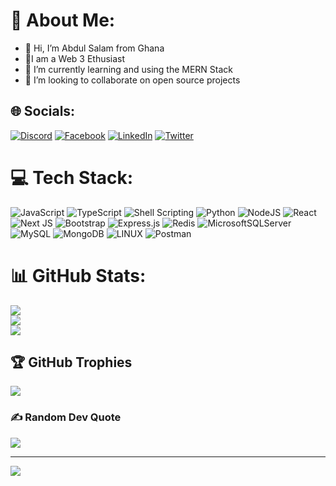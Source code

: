 


# 💫 About Me:

- 👋 Hi, I’m Abdul Salam from Ghana
- 👀I am a Web 3 Ethusiast 
- 🌱 I’m currently learning and using the MERN Stack
- 💞️ I’m looking to collaborate on open source projects



## 🌐 Socials:
[![Discord](https://img.shields.io/badge/Discord-%237289DA.svg?logo=discord&logoColor=white)](https://discord.gg/AbdulSalam#4632) [![Facebook](https://img.shields.io/badge/Facebook-%231877F2.svg?logo=Facebook&logoColor=white)](https://facebook.com/salam.issahak) [![LinkedIn](https://img.shields.io/badge/LinkedIn-%230077B5.svg?logo=linkedin&logoColor=white)](https://linkedin.com/in/https://www.linkedin.com/in/abdul-salam-issahaku-52ab4b228)  [![Twitter](https://img.shields.io/badge/Twitter-%231DA1F2.svg?logo=Twitter&logoColor=white)](https://twitter.com/lifeofabdul0) 

# 💻 Tech Stack:
![JavaScript](https://img.shields.io/badge/javascript-%23323330.svg?style=for-the-badge&logo=javascript&logoColor=%23F7DF1E) ![TypeScript](https://img.shields.io/badge/typescript-%23007ACC.svg?style=for-the-badge&logo=typescript&logoColor=white) ![Shell Scripting](https://img.shields.io/badge/shell_script-%23121011.svg?style=for-the-badge&logo=gnu-bash&logoColor=white) ![Python](https://img.shields.io/badge/python-3670A0?style=for-the-badge&logo=python&logoColor=ffdd54) ![NodeJS](https://img.shields.io/badge/node.js-6DA55F?style=for-the-badge&logo=node.js&logoColor=white) ![React](https://img.shields.io/badge/react-%2320232a.svg?style=for-the-badge&logo=react&logoColor=%2361DAFB) ![Next JS](https://img.shields.io/badge/Next-black?style=for-the-badge&logo=next.js&logoColor=white) ![Bootstrap](https://img.shields.io/badge/bootstrap-%23563D7C.svg?style=for-the-badge&logo=bootstrap&logoColor=white) ![Express.js](https://img.shields.io/badge/express.js-%23404d59.svg?style=for-the-badge&logo=express&logoColor=%2361DAFB) ![Redis](https://img.shields.io/badge/redis-%23DD0031.svg?style=for-the-badge&logo=redis&logoColor=white) ![MicrosoftSQLServer](https://img.shields.io/badge/Microsoft%20SQL%20Sever-CC2927?style=for-the-badge&logo=microsoft%20sql%20server&logoColor=white) ![MySQL](https://img.shields.io/badge/mysql-%2300f.svg?style=for-the-badge&logo=mysql&logoColor=white) ![MongoDB](https://img.shields.io/badge/MongoDB-%234ea94b.svg?style=for-the-badge&logo=mongodb&logoColor=white) ![LINUX](https://img.shields.io/badge/Linux-FCC624?style=for-the-badge&logo=linux&logoColor=black) ![Postman](https://img.shields.io/badge/Postman-FF6C37?style=for-the-badge&logo=postman&logoColor=white)
# 📊 GitHub Stats:
![](https://github-readme-stats.vercel.app/api?username=AbdulSalam416&theme=dark&hide_border=false&include_all_commits=true&count_private=true)<br/>
![](https://github-readme-streak-stats.herokuapp.com/?user=AbdulSalam416&theme=dark&hide_border=false)<br/>
![](https://github-readme-stats.vercel.app/api/top-langs/?username=AbdulSalam416&theme=dark&hide_border=false&include_all_commits=true&count_private=true&layout=compact)

## 🏆 GitHub Trophies
![](https://github-profile-trophy.vercel.app/?username=AbdulSalam416&theme=radical&no-frame=false&no-bg=true&margin-w=4)

### ✍️ Random Dev Quote
![](https://quotes-github-readme.vercel.app/api?type=horizontal&theme=radical)


---
[![](https://visitcount.itsvg.in/api?id=AbdulSalam416&icon=0&color=0)](https://visitcount.itsvg.in)

<!-- Proudly created with GPRM ( https://gprm.itsvg.in ) -->
